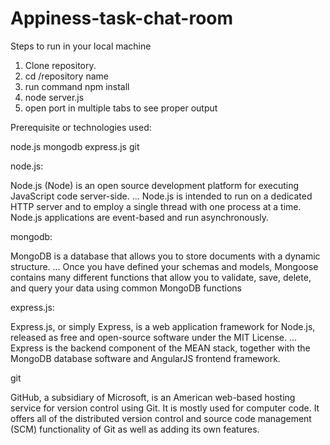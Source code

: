 # Appiness-task-chat-room

Steps to run in your local machine

1. Clone repository.
2. cd /repository name
3. run command npm install
4. node server.js
5. open port in multiple tabs to see proper output


Prerequisite or technologies used:

node.js
mongodb
express.js
git

node.js:

Node.js (Node) is an open source development platform for executing JavaScript code server-side. ... Node.js is intended to run on a dedicated HTTP server and to employ a single thread with one process at a time. Node.js applications are event-based and run asynchronously.

mongodb:

MongoDB is a database that allows you to store documents with a dynamic structure. ... Once you have defined your schemas and models, Mongoose contains many different functions that allow you to validate, save, delete, and query your data using common MongoDB functions

express.js:

Express.js, or simply Express, is a web application framework for Node.js, released as free and open-source software under the MIT License. ... Express is the backend component of the MEAN stack, together with the MongoDB database software and AngularJS frontend framework.


git

GitHub, a subsidiary of Microsoft, is an American web-based hosting service for version control using Git. It is mostly used for computer code. It offers all of the distributed version control and source code management (SCM) functionality of Git as well as adding its own features.


